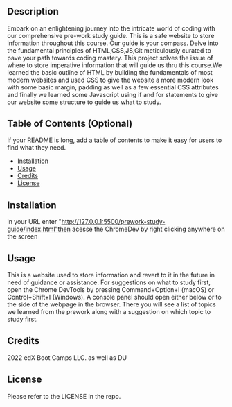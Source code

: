 # <Prework-study-guide>

## Description

Embark on an enlightening journey into the intricate world of coding with our comprehensive pre-work study guide. This is a safe website to store information throughout this course. Our guide is your compass. Delve into the fundamental principles of HTML,CSS,JS,Git meticulously curated to pave your path towards coding mastery. This project solves the issue of where to store imperative information that will guide us thru this course.We learned the basic outline of HTML by building the fundamentals of most modern websites and used CSS to give the website a more modern look with some basic margin, padding as well as a few essential CSS attributes and finally we learned some Javascript using if and for statements to give our website some structure to guide us what to study.

## Table of Contents (Optional)

If your README is long, add a table of contents to make it easy for users to find what they need.

- [Installation](#installation)
- [Usage](#usage)
- [Credits](#credits)
- [License](#license)

## Installation

in your URL enter "http://127.0.0.1:5500/prework-study-guide/index.html"then acesse the ChromeDev by right clicking anywhere on the screen

## Usage

This is a website used to store information and revert to it in the future in need of guidance or assistance. For suggestions on what to study first, open the Chrome DevTools by pressing Command+Option+I (macOS) or Control+Shift+I (Windows). A console panel should open either below or to the side of the webpage in the browser. There you will see a list of topics we learned from the prework along with a suggestion on which topic to study first.


## Credits

2022 edX Boot Camps LLC.
as well as DU

## License

Please refer to the LICENSE in the repo.

